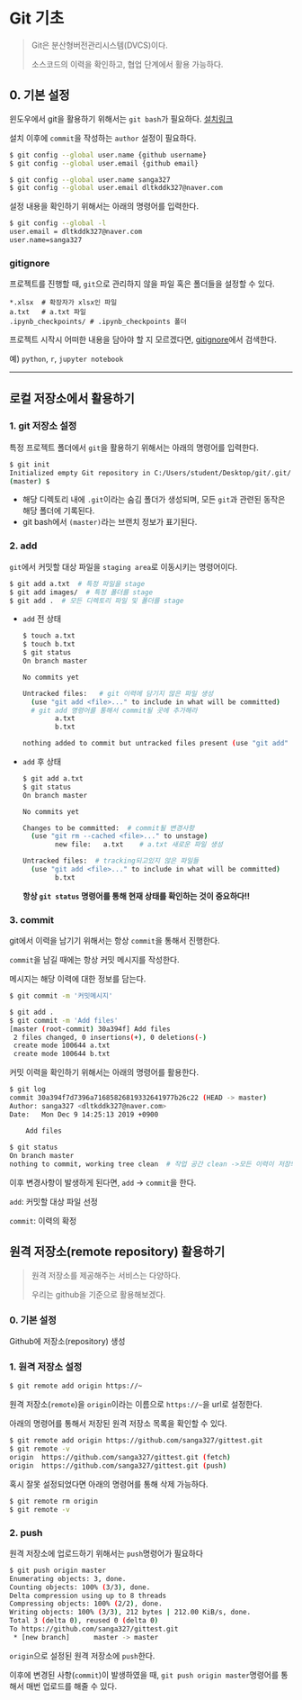 # Git 기초

> Git은 분산형버전관리시스템(DVCS)이다.
>
> 소스코드의 이력을 확인하고, 협업 단계에서 활용 가능하다. 

## 0. 기본 설정

윈도우에서 git을 활용하기 위해서는 `git bash`가 필요하다. [설치링크](https://gitforwindows.org/)

설치 이후에 `commit`을 작성하는 `author` 설정이 필요하다. 

``` bash
$ git config --global user.name {github username}
$ git config --global user.email {github email}

$ git config --global user.name sanga327
$ git config --global user.email dltkddk327@naver.com
```

설정 내용을 확인하기 위해서는 아래의 명령어를 입력한다. 

```bash
$ git config --global -l
user.email = dltkddk327@naver.com
user.name=sanga327
```

### gitignore

프로젝트를 진행할 때, `git`으로 관리하지 않을 파일 혹은 폴더들을 설정할 수 있다. 

```
*.xlsx  # 확장자가 xlsx인 파일
a.txt   # a.txt 파일 
.ipynb_checkpoints/ # .ipynb_checkpoints 폴더
```

프로젝트 시작시 어떠한 내용을 담아야 할 지 모르겠다면, [gitignore](http://gitignore.io/)에서 검색한다.

예) `python`, `r`, `jupyter notebook` 

---

## 로컬 저장소에서 활용하기 

### 1. git 저장소 설정

특정 프로젝트 폴더에서 `git`을 활용하기 위해서는 아래의 명령어를 입력한다. 

```bash
$ git init
Initialized empty Git repository in C:/Users/student/Desktop/git/.git/
(master) $ 
```

* 해당 디렉토리 내에 `.git`이라는 숨김 폴더가 생성되며, 모든 `git`과 관련된 동작은 해당 폴더에 기록된다. 
* git bash에서 `(master)`라는 브랜치 정보가 표기된다. 

### 2. add

`git`에서 커밋할 대상 파일을 `staging area`로 이동시키는 명령어이다. 

```bash
$ git add a.txt  # 특정 파일을 stage
$ git add images/  # 특정 폴더를 stage
$ git add .  # 모든 디렉토리 파일 및 폴더를 stage
```

* `add` 전 상태 

  ```bash
  $ touch a.txt
  $ touch b.txt
  $ git status
  On branch master
  
  No commits yet
  
  Untracked files:   # git 이력에 담기지 않은 파일 생성
    (use "git add <file>..." to include in what will be committed)
    # git add 명령어를 통해서 commit될 곳에 추가해라
          a.txt
          b.txt
  
  nothing added to commit but untracked files present (use "git add" to track)
  ```

  

* `add` 후 상태

  ```bash
  $ git add a.txt
  $ git status
  On branch master
  
  No commits yet
  
  Changes to be committed:  # commit될 변경사항
    (use "git rm --cached <file>..." to unstage)
          new file:   a.txt    # a.txt 새로운 파일 생성
  
  Untracked files:  # tracking되고있지 않은 파일들 
    (use "git add <file>..." to include in what will be committed)
          b.txt
  
  ```

  **항상 `git status` 명령어를 통해 현재 상태를 확인하는 것이 중요하다!!**

### 3. commit

git에서 이력을 남기기 위해서는 항상 `commit`을 통해서 진행한다. 

`commit`을 남길 때에는 항상 커밋 메시지를 작성한다. 

메시지는 해당 이력에 대한 정보를 담는다. 

```bash
$ git commit -m '커밋메시지'
```

```bash
$ git add .
$ git commit -m 'Add files'
[master (root-commit) 30a394f] Add files
 2 files changed, 0 insertions(+), 0 deletions(-)
 create mode 100644 a.txt
 create mode 100644 b.txt

```

커밋 이력을 확인하기 위해서는 아래의 명령어를 활용한다. 

```bash
$ git log
commit 30a394f7d7396a71685826819332641977b26c22 (HEAD -> master)
Author: sanga327 <dltkddk327@naver.com>
Date:   Mon Dec 9 14:25:13 2019 +0900

    Add files
    
$ git status
On branch master
nothing to commit, working tree clean  # 작업 공간 clean ->모든 이력이 저장되었으므로 
```

이후 변경사항이 발생하게 된다면, `add` -> `commit`을 한다. 

`add`: 커밋할 대상 파일 선정

`commit`: 이력의 확정

## 원격 저장소(remote repository) 활용하기

> 원격 저장소를 제공해주는 서비스는 다양하다. 
>
> 우리는 github을 기준으로 활용해보겠다.

### 0. 기본 설정

Github에 저장소(repository) 생성

### 1. 원격 저장소 설정

```bash
$ git remote add origin https://~
```

원격 저장소(`remote`)을 `origin`이라는 이름으로 `https://~`을 url로 설정한다. 

아래의 명령어를 통해서 저장된 원격 저장소 목록을 확인할 수 있다. 

```bash
$ git remote add origin https://github.com/sanga327/gittest.git
$ git remote -v
origin  https://github.com/sanga327/gittest.git (fetch)
origin  https://github.com/sanga327/gittest.git (push)
```

혹시 잘못 설정되었다면 아래의 명령어를 통해 삭제 가능하다. 

```bash
$ git remote rm origin
$ git remote -v
```

### 2. push

원격 저장소에 업로드하기 위해서는 `push`명령어가 필요하다 

```bash
$ git push origin master
Enumerating objects: 3, done.
Counting objects: 100% (3/3), done.
Delta compression using up to 8 threads
Compressing objects: 100% (2/2), done.
Writing objects: 100% (3/3), 212 bytes | 212.00 KiB/s, done.
Total 3 (delta 0), reused 0 (delta 0)
To https://github.com/sanga327/gittest.git
 * [new branch]      master -> master

```

`origin`으로 설정된 원격 저장소에 `push`한다. 

이후에 변경된 사항(`commit`)이 발생하였을 때, `git push origin master`명령어를 통해서 매번 업로드를 해줄 수 있다. 